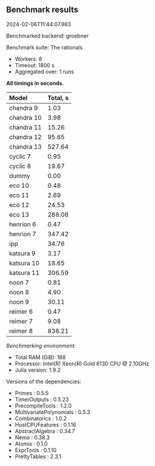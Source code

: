 ## Benchmark results

2024-02-06T11:44:07.983

Benchmarked backend: groebner

Benchmark suite: The rationals

- Workers: 8
- Timeout: 1800 s
- Aggregated over: 1 runs

**All timings in seconds.**

|Model|Total, s|
|:----|---|
|chandra 9|1.03|
|chandra 10|3.98|
|chandra 11|15.26|
|chandra 12|95.65|
|chandra 13|527.64|
|cyclic 7|0.95|
|cyclic 8|19.67|
|dummy|0.00|
|eco 10|0.48|
|eco 11|2.69|
|eco 12|24.53|
|eco 13|288.08|
|henrion 6|0.47|
|henrion 7|347.42|
|ipp|34.76|
|katsura 9|3.17|
|katsura 10|18.65|
|katsura 11|306.59|
|noon 7|0.81|
|noon 8|4.90|
|noon 9|30.11|
|reimer 6|0.47|
|reimer 7|9.08|
|reimer 8|838.21|

*Benchmarking environment:*

* Total RAM (GiB): 188
* Processor: Intel(R) Xeon(R) Gold 6130 CPU @ 2.10GHz
* Julia version: 1.9.2

Versions of the dependencies:

* Primes : 0.5.5
* TimerOutputs : 0.5.23
* PrecompileTools : 1.2.0
* MultivariatePolynomials : 0.5.3
* Combinatorics : 1.0.2
* HostCPUFeatures : 0.1.16
* AbstractAlgebra : 0.34.7
* Nemo : 0.38.3
* Atomix : 0.1.0
* ExprTools : 0.1.10
* PrettyTables : 2.3.1
